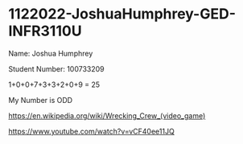# 1122022-JoshuaHumphrey-GED-INFR3110U

Name: Joshua Humphrey

Student Number: 100733209

1+0+0+7+3+3+2+0+9
= 25

My Number is ODD

https://en.wikipedia.org/wiki/Wrecking_Crew_(video_game) 

https://www.youtube.com/watch?v=vCF40ee11JQ
